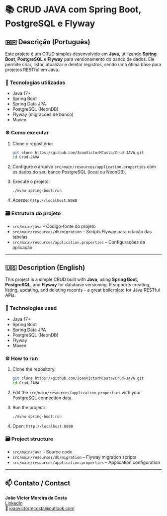 
# 📚 CRUD JAVA com Spring Boot, PostgreSQL e Flyway

## 🇧🇷 Descrição (Português)

Este projeto é um CRUD simples desenvolvido em **Java**, utilizando **Spring Boot**, **PostgreSQL** e **Flyway** para versionamento do banco de dados. Ele permite criar, listar, atualizar e deletar registros, sendo uma ótima base para projetos RESTful em Java.

### 🚀 Tecnologias utilizadas
- Java 17+
- Spring Boot
- Spring Data JPA
- PostgreSQL (NeonDB)
- Flyway (migrações de banco)
- Maven

### ⚙️ Como executar

1. Clone o repositório:
   ```bash
   git clone https://github.com/JoaoVictorMCosta/Crud-JAVA.git
   cd Crud-JAVA
   ```

2. Configure o arquivo `src/main/resources/application.properties` com os dados do seu banco PostgreSQL (local ou NeonDB).

3. Execute o projeto:
   ```bash
   ./mvnw spring-boot:run
   ```

4. Acesse: `http://localhost:8080`

### 🗃️ Estrutura do projeto
- `src/main/java` – Código-fonte do projeto
- `src/main/resources/db/migration` – Scripts Flyway para criação das tabelas
- `src/main/resources/application.properties` – Configurações da aplicação

---

## 🇺🇸 Description (English)

This project is a simple CRUD built with **Java**, using **Spring Boot**, **PostgreSQL**, and **Flyway** for database versioning. It supports creating, listing, updating, and deleting records – a great boilerplate for Java RESTful APIs.

### 🚀 Technologies used
- Java 17+
- Spring Boot
- Spring Data JPA
- PostgreSQL (NeonDB)
- Flyway
- Maven

### ⚙️ How to run

1. Clone the repository:
   ```bash
   git clone https://github.com/JoaoVictorMCosta/Crud-JAVA.git
   cd Crud-JAVA
   ```

2. Edit the `src/main/resources/application.properties` with your PostgreSQL connection data.

3. Run the project:
   ```bash
   ./mvnw spring-boot:run
   ```

4. Open: `http://localhost:8080`

### 🗃️ Project structure
- `src/main/java` – Source code
- `src/main/resources/db/migration` – Flyway migration scripts
- `src/main/resources/application.properties` – Application configuration

---

## 📫 Contato / Contact

**João Victor Moreira da Costa**  
[LinkedIn](https://www.linkedin.com/in/joaovictormcosta)  
📧 joaovictormcosta@outlook.com
